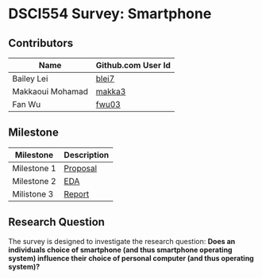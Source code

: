 # DSCI554 Survey: Smartphone


## Contributors

|Name|Github.com User Id|
|--|--|
|Bailey Lei|[blei7](https://github.com/blei7)|
|Makkaoui Mohamad|[makka3](https://github.com/makka3)|
|Fan Wu |[fwu03](https://github.com/fwu03)|

## Milestone
|Milestone|Description|
|--|--|
|Milestone 1|[Proposal](../master/doc/Proposal.md)|
|Milestone 2|[EDA](../master/doc/Milestone2_EDA.md)|
|Milistone 3|[Report](../master/doc/Milestone3_Report.md)|


## Research Question
The survey is designed to investigate the research question: **Does an individuals choice of smartphone (and thus smartphone operating system) influence their choice of personal computer (and thus operating system)?**
